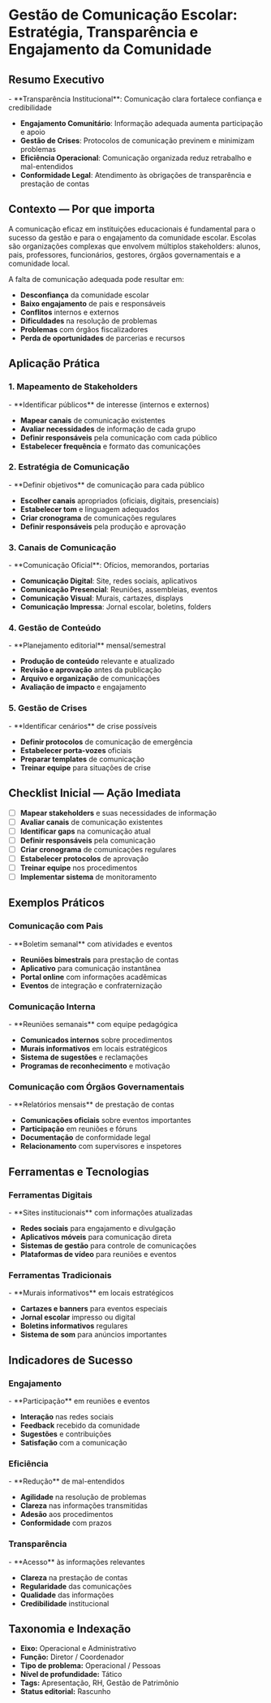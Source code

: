 ﻿# Gestão de Comunicação Escolar: Estratégia, Transparência e Engajamento da Comunidade

<!-- METADADOS DE CLASSIFICACAO -->
<!-- 
Eixo Tematico: pessoas
Subcategoria: PES-PLA
Funcao Alvo: MANTENEDOR
Tipo de Conteudo: ART
Nivel de Profundidade: EST
Status Editorial: Rascunho
Codigo de Indexacao: PES-PLA-MANTENEDOR-ART-EST-IDE
Palavras-chave: pessoas
Data de Classificacao: 2025-09-18 12:13:53
-->
## Resumo Executivo

<!-- METADADOS DE CLASSIFICACAO -->
<!-- 
Eixo Tematico: pessoas
Subcategoria: PES-PLA
Funcao Alvo: MANTENEDOR
Tipo de Conteudo: ART
Nivel de Profundidade: EST
Status Editorial: Rascunho
Codigo de Indexacao: PES-PLA-MANTENEDOR-ART-EST-IDE
Palavras-chave: pessoas
Data de Classificacao: 2025-09-18 12:13:53
-->- **Transparência Institucional**: Comunicação clara fortalece confiança e credibilidade
- **Engajamento Comunitário**: Informação adequada aumenta participação e apoio
- **Gestão de Crises**: Protocolos de comunicação previnem e minimizam problemas
- **Eficiência Operacional**: Comunicação organizada reduz retrabalho e mal-entendidos
- **Conformidade Legal**: Atendimento às obrigações de transparência e prestação de contas

## Contexto — Por que importa

<!-- METADADOS DE CLASSIFICACAO -->
<!-- 
Eixo Tematico: pessoas
Subcategoria: PES-PLA
Funcao Alvo: MANTENEDOR
Tipo de Conteudo: ART
Nivel de Profundidade: EST
Status Editorial: Rascunho
Codigo de Indexacao: PES-PLA-MANTENEDOR-ART-EST-IDE
Palavras-chave: pessoas
Data de Classificacao: 2025-09-18 12:13:53
-->
A comunicação eficaz em instituições educacionais é fundamental para o sucesso da gestão e para o engajamento da comunidade escolar. Escolas são organizações complexas que envolvem múltiplos stakeholders: alunos, pais, professores, funcionários, gestores, órgãos governamentais e a comunidade local.

A falta de comunicação adequada pode resultar em:
- **Desconfiança** da comunidade escolar
- **Baixo engajamento** de pais e responsáveis
- **Conflitos** internos e externos
- **Dificuldades** na resolução de problemas
- **Problemas** com órgãos fiscalizadores
- **Perda de oportunidades** de parcerias e recursos

## Aplicação Prática

<!-- METADADOS DE CLASSIFICACAO -->
<!-- 
Eixo Tematico: pessoas
Subcategoria: PES-PLA
Funcao Alvo: MANTENEDOR
Tipo de Conteudo: ART
Nivel de Profundidade: EST
Status Editorial: Rascunho
Codigo de Indexacao: PES-PLA-MANTENEDOR-ART-EST-IDE
Palavras-chave: pessoas
Data de Classificacao: 2025-09-18 12:13:53
-->
### 1. Mapeamento de Stakeholders

<!-- METADADOS DE CLASSIFICACAO -->
<!-- 
Eixo Tematico: pessoas
Subcategoria: PES-PLA
Funcao Alvo: MANTENEDOR
Tipo de Conteudo: ART
Nivel de Profundidade: EST
Status Editorial: Rascunho
Codigo de Indexacao: PES-PLA-MANTENEDOR-ART-EST-IDE
Palavras-chave: pessoas
Data de Classificacao: 2025-09-18 12:13:53
-->- **Identificar públicos** de interesse (internos e externos)
- **Mapear canais** de comunicação existentes
- **Avaliar necessidades** de informação de cada grupo
- **Definir responsáveis** pela comunicação com cada público
- **Estabelecer frequência** e formato das comunicações

### 2. Estratégia de Comunicação

<!-- METADADOS DE CLASSIFICACAO -->
<!-- 
Eixo Tematico: pessoas
Subcategoria: PES-PLA
Funcao Alvo: MANTENEDOR
Tipo de Conteudo: ART
Nivel de Profundidade: EST
Status Editorial: Rascunho
Codigo de Indexacao: PES-PLA-MANTENEDOR-ART-EST-IDE
Palavras-chave: pessoas
Data de Classificacao: 2025-09-18 12:13:53
-->- **Definir objetivos** de comunicação para cada público
- **Escolher canais** apropriados (oficiais, digitais, presenciais)
- **Estabelecer tom** e linguagem adequados
- **Criar cronograma** de comunicações regulares
- **Definir responsáveis** pela produção e aprovação

### 3. Canais de Comunicação

<!-- METADADOS DE CLASSIFICACAO -->
<!-- 
Eixo Tematico: pessoas
Subcategoria: PES-PLA
Funcao Alvo: MANTENEDOR
Tipo de Conteudo: ART
Nivel de Profundidade: EST
Status Editorial: Rascunho
Codigo de Indexacao: PES-PLA-MANTENEDOR-ART-EST-IDE
Palavras-chave: pessoas
Data de Classificacao: 2025-09-18 12:13:53
-->- **Comunicação Oficial**: Ofícios, memorandos, portarias
- **Comunicação Digital**: Site, redes sociais, aplicativos
- **Comunicação Presencial**: Reuniões, assembleias, eventos
- **Comunicação Visual**: Murais, cartazes, displays
- **Comunicação Impressa**: Jornal escolar, boletins, folders

### 4. Gestão de Conteúdo

<!-- METADADOS DE CLASSIFICACAO -->
<!-- 
Eixo Tematico: pessoas
Subcategoria: PES-PLA
Funcao Alvo: MANTENEDOR
Tipo de Conteudo: ART
Nivel de Profundidade: EST
Status Editorial: Rascunho
Codigo de Indexacao: PES-PLA-MANTENEDOR-ART-EST-IDE
Palavras-chave: pessoas
Data de Classificacao: 2025-09-18 12:13:53
-->- **Planejamento editorial** mensal/semestral
- **Produção de conteúdo** relevante e atualizado
- **Revisão e aprovação** antes da publicação
- **Arquivo e organização** de comunicações
- **Avaliação de impacto** e engajamento

### 5. Gestão de Crises

<!-- METADADOS DE CLASSIFICACAO -->
<!-- 
Eixo Tematico: pessoas
Subcategoria: PES-PLA
Funcao Alvo: MANTENEDOR
Tipo de Conteudo: ART
Nivel de Profundidade: EST
Status Editorial: Rascunho
Codigo de Indexacao: PES-PLA-MANTENEDOR-ART-EST-IDE
Palavras-chave: pessoas
Data de Classificacao: 2025-09-18 12:13:53
-->- **Identificar cenários** de crise possíveis
- **Definir protocolos** de comunicação de emergência
- **Estabelecer porta-vozes** oficiais
- **Preparar templates** de comunicação
- **Treinar equipe** para situações de crise

## Checklist Inicial — Ação Imediata

<!-- METADADOS DE CLASSIFICACAO -->
<!-- 
Eixo Tematico: pessoas
Subcategoria: PES-PLA
Funcao Alvo: MANTENEDOR
Tipo de Conteudo: ART
Nivel de Profundidade: EST
Status Editorial: Rascunho
Codigo de Indexacao: PES-PLA-MANTENEDOR-ART-EST-IDE
Palavras-chave: pessoas
Data de Classificacao: 2025-09-18 12:13:53
-->
- [ ] **Mapear stakeholders** e suas necessidades de informação
- [ ] **Avaliar canais** de comunicação existentes
- [ ] **Identificar gaps** na comunicação atual
- [ ] **Definir responsáveis** pela comunicação
- [ ] **Criar cronograma** de comunicações regulares
- [ ] **Estabelecer protocolos** de aprovação
- [ ] **Treinar equipe** nos procedimentos
- [ ] **Implementar sistema** de monitoramento

## Exemplos Práticos

<!-- METADADOS DE CLASSIFICACAO -->
<!-- 
Eixo Tematico: pessoas
Subcategoria: PES-PLA
Funcao Alvo: MANTENEDOR
Tipo de Conteudo: ART
Nivel de Profundidade: EST
Status Editorial: Rascunho
Codigo de Indexacao: PES-PLA-MANTENEDOR-ART-EST-IDE
Palavras-chave: pessoas
Data de Classificacao: 2025-09-18 12:13:53
-->
### Comunicação com Pais

<!-- METADADOS DE CLASSIFICACAO -->
<!-- 
Eixo Tematico: pessoas
Subcategoria: PES-PLA
Funcao Alvo: MANTENEDOR
Tipo de Conteudo: ART
Nivel de Profundidade: EST
Status Editorial: Rascunho
Codigo de Indexacao: PES-PLA-MANTENEDOR-ART-EST-IDE
Palavras-chave: pessoas
Data de Classificacao: 2025-09-18 12:13:53
-->- **Boletim semanal** com atividades e eventos
- **Reuniões bimestrais** para prestação de contas
- **Aplicativo** para comunicação instantânea
- **Portal online** com informações acadêmicas
- **Eventos** de integração e confraternização

### Comunicação Interna

<!-- METADADOS DE CLASSIFICACAO -->
<!-- 
Eixo Tematico: pessoas
Subcategoria: PES-PLA
Funcao Alvo: MANTENEDOR
Tipo de Conteudo: ART
Nivel de Profundidade: EST
Status Editorial: Rascunho
Codigo de Indexacao: PES-PLA-MANTENEDOR-ART-EST-IDE
Palavras-chave: pessoas
Data de Classificacao: 2025-09-18 12:13:53
-->- **Reuniões semanais** com equipe pedagógica
- **Comunicados internos** sobre procedimentos
- **Murais informativos** em locais estratégicos
- **Sistema de sugestões** e reclamações
- **Programas de reconhecimento** e motivação

### Comunicação com Órgãos Governamentais

<!-- METADADOS DE CLASSIFICACAO -->
<!-- 
Eixo Tematico: pessoas
Subcategoria: PES-PLA
Funcao Alvo: MANTENEDOR
Tipo de Conteudo: ART
Nivel de Profundidade: EST
Status Editorial: Rascunho
Codigo de Indexacao: PES-PLA-MANTENEDOR-ART-EST-IDE
Palavras-chave: pessoas
Data de Classificacao: 2025-09-18 12:13:53
-->- **Relatórios mensais** de prestação de contas
- **Comunicações oficiais** sobre eventos importantes
- **Participação** em reuniões e fóruns
- **Documentação** de conformidade legal
- **Relacionamento** com supervisores e inspetores

## Ferramentas e Tecnologias

<!-- METADADOS DE CLASSIFICACAO -->
<!-- 
Eixo Tematico: pessoas
Subcategoria: PES-PLA
Funcao Alvo: MANTENEDOR
Tipo de Conteudo: ART
Nivel de Profundidade: EST
Status Editorial: Rascunho
Codigo de Indexacao: PES-PLA-MANTENEDOR-ART-EST-IDE
Palavras-chave: pessoas
Data de Classificacao: 2025-09-18 12:13:53
-->
### Ferramentas Digitais

<!-- METADADOS DE CLASSIFICACAO -->
<!-- 
Eixo Tematico: pessoas
Subcategoria: PES-PLA
Funcao Alvo: MANTENEDOR
Tipo de Conteudo: ART
Nivel de Profundidade: EST
Status Editorial: Rascunho
Codigo de Indexacao: PES-PLA-MANTENEDOR-ART-EST-IDE
Palavras-chave: pessoas
Data de Classificacao: 2025-09-18 12:13:53
-->- **Sites institucionais** com informações atualizadas
- **Redes sociais** para engajamento e divulgação
- **Aplicativos móveis** para comunicação direta
- **Sistemas de gestão** para controle de comunicações
- **Plataformas de vídeo** para reuniões e eventos

### Ferramentas Tradicionais

<!-- METADADOS DE CLASSIFICACAO -->
<!-- 
Eixo Tematico: pessoas
Subcategoria: PES-PLA
Funcao Alvo: MANTENEDOR
Tipo de Conteudo: ART
Nivel de Profundidade: EST
Status Editorial: Rascunho
Codigo de Indexacao: PES-PLA-MANTENEDOR-ART-EST-IDE
Palavras-chave: pessoas
Data de Classificacao: 2025-09-18 12:13:53
-->- **Murais informativos** em locais estratégicos
- **Cartazes e banners** para eventos especiais
- **Jornal escolar** impresso ou digital
- **Boletins informativos** regulares
- **Sistema de som** para anúncios importantes

## Indicadores de Sucesso

<!-- METADADOS DE CLASSIFICACAO -->
<!-- 
Eixo Tematico: pessoas
Subcategoria: PES-PLA
Funcao Alvo: MANTENEDOR
Tipo de Conteudo: ART
Nivel de Profundidade: EST
Status Editorial: Rascunho
Codigo de Indexacao: PES-PLA-MANTENEDOR-ART-EST-IDE
Palavras-chave: pessoas
Data de Classificacao: 2025-09-18 12:13:53
-->
### Engajamento

<!-- METADADOS DE CLASSIFICACAO -->
<!-- 
Eixo Tematico: pessoas
Subcategoria: PES-PLA
Funcao Alvo: MANTENEDOR
Tipo de Conteudo: ART
Nivel de Profundidade: EST
Status Editorial: Rascunho
Codigo de Indexacao: PES-PLA-MANTENEDOR-ART-EST-IDE
Palavras-chave: pessoas
Data de Classificacao: 2025-09-18 12:13:53
-->- **Participação** em reuniões e eventos
- **Interação** nas redes sociais
- **Feedback** recebido da comunidade
- **Sugestões** e contribuições
- **Satisfação** com a comunicação

### Eficiência

<!-- METADADOS DE CLASSIFICACAO -->
<!-- 
Eixo Tematico: pessoas
Subcategoria: PES-PLA
Funcao Alvo: MANTENEDOR
Tipo de Conteudo: ART
Nivel de Profundidade: EST
Status Editorial: Rascunho
Codigo de Indexacao: PES-PLA-MANTENEDOR-ART-EST-IDE
Palavras-chave: pessoas
Data de Classificacao: 2025-09-18 12:13:53
-->- **Redução** de mal-entendidos
- **Agilidade** na resolução de problemas
- **Clareza** nas informações transmitidas
- **Adesão** aos procedimentos
- **Conformidade** com prazos

### Transparência

<!-- METADADOS DE CLASSIFICACAO -->
<!-- 
Eixo Tematico: pessoas
Subcategoria: PES-PLA
Funcao Alvo: MANTENEDOR
Tipo de Conteudo: ART
Nivel de Profundidade: EST
Status Editorial: Rascunho
Codigo de Indexacao: PES-PLA-MANTENEDOR-ART-EST-IDE
Palavras-chave: pessoas
Data de Classificacao: 2025-09-18 12:13:53
-->- **Acesso** às informações relevantes
- **Clareza** na prestação de contas
- **Regularidade** das comunicações
- **Qualidade** das informações
- **Credibilidade** institucional

## Taxonomia e Indexação

<!-- METADADOS DE CLASSIFICACAO -->
<!-- 
Eixo Tematico: pessoas
Subcategoria: PES-PLA
Funcao Alvo: MANTENEDOR
Tipo de Conteudo: ART
Nivel de Profundidade: EST
Status Editorial: Rascunho
Codigo de Indexacao: PES-PLA-MANTENEDOR-ART-EST-IDE
Palavras-chave: pessoas
Data de Classificacao: 2025-09-18 12:13:53
-->
- **Eixo:** Operacional e Administrativo
- **Função:** Diretor / Coordenador
- **Tipo de problema:** Operacional / Pessoas
- **Nível de profundidade:** Tático
- **Tags:** Apresentação, RH, Gestão de Patrimônio
- **Status editorial:** Rascunho

